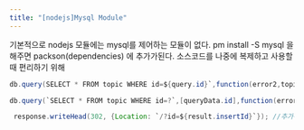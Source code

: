 ```yaml
---
title: "[nodejs]Mysql Module"
---
```


기본적으로 nodejs 모듈에는 mysql를 제어하는 모듈이 없다. 
pm install -S mysql 을 해주면 packson(dependencies) 에 추가가된다.  소스코드를 나중에 복제하고 사용할때 편리하기 위해


```java
db.query(SELECT * FROM topic WHERE id=${query.id}`,function(error2,topic){ //이런식으로 쓰면 사용자에게 공격을 당할 수 있다.

db.query(`SELECT * FROM topic WHERE id=?`,[queryData.id],function(error2,topic){ //id에 ? 에 두번쨰 인자가 치환되서 들어간다.보안성이좋음

 response.writeHead(302, {Location: `/?id=${result.insertId}`}); //추가된 id 을 가져오는 방법 (바로 추가된 id로 리다이렉션이 됨)
